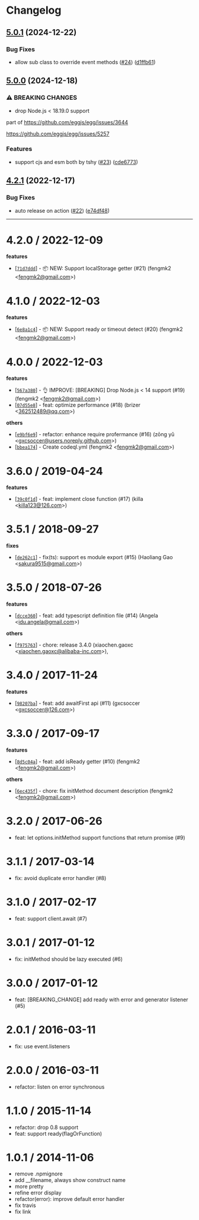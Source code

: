 # Changelog

## [5.0.1](https://github.com/node-modules/sdk-base/compare/v5.0.0...v5.0.1) (2024-12-22)


### Bug Fixes

* allow sub class to override event methods ([#24](https://github.com/node-modules/sdk-base/issues/24)) ([d1ffb61](https://github.com/node-modules/sdk-base/commit/d1ffb61266aaec6028c39a6754671a555e41a6b7))

## [5.0.0](https://github.com/node-modules/sdk-base/compare/v4.2.1...v5.0.0) (2024-12-18)


### ⚠ BREAKING CHANGES

* drop Node.js < 18.19.0 support

part of https://github.com/eggjs/egg/issues/3644

https://github.com/eggjs/egg/issues/5257

### Features

* support cjs and esm both by tshy ([#23](https://github.com/node-modules/sdk-base/issues/23)) ([cde6773](https://github.com/node-modules/sdk-base/commit/cde67730c06f6b614c30853f6ddaf936b786ecbf))

## [4.2.1](https://github.com/node-modules/sdk-base/compare/v4.2.0...v4.2.1) (2022-12-17)


### Bug Fixes

* auto release on action ([#22](https://github.com/node-modules/sdk-base/issues/22)) ([e74df48](https://github.com/node-modules/sdk-base/commit/e74df4885a74fa99e935323a858e7f6c4447cc97))

---


4.2.0 / 2022-12-09
==================

**features**
  * [[`71d7ddd`](http://github.com/node-modules/sdk-base/commit/71d7ddd0c98f0c3c6ead65e1741ed5c54bd0eb38)] - 📦 NEW: Support localStorage getter (#21) (fengmk2 <<fengmk2@gmail.com>>)

4.1.0 / 2022-12-03
==================

**features**
  * [[`6e8a1c4`](http://github.com/node-modules/sdk-base/commit/6e8a1c4707908b28cc30a6019f164544c9033bb7)] - 📦 NEW: Support ready or timeout detect (#20) (fengmk2 <<fengmk2@gmail.com>>)

4.0.0 / 2022-12-03
==================

**features**
  * [[`567a380`](http://github.com/node-modules/sdk-base/commit/567a3806e348549f40fedf3438054b53f540107e)] - 👌 IMPROVE: [BREAKING] Drop Node.js < 14 support (#19) (fengmk2 <<fengmk2@gmail.com>>)
  * [[`07d55e8`](http://github.com/node-modules/sdk-base/commit/07d55e8596ced9ecaea837a3ff8a56e87a333da8)] - feat: optimize performance (#18) (brizer <<362512489@qq.com>>)

**others**
  * [[`e9bf6e9`](http://github.com/node-modules/sdk-base/commit/e9bf6e9e66570ac7c5e9537c22855573275d6618)] - refactor: enhance require profermance (#16) (zōng yǔ <<gxcsoccer@users.noreply.github.com>>)
  * [[`bbea174`](http://github.com/node-modules/sdk-base/commit/bbea174cebde7af79afdff50cd01eec3b5481fad)] - Create codeql.yml (fengmk2 <<fengmk2@gmail.com>>)

3.6.0 / 2019-04-24
==================

**features**
  * [[`39c0f1d`](http://github.com/node-modules/sdk-base/commit/39c0f1d946bd7da1e393d42cca2f5e1bc22eb785)] - feat: implement close function (#17) (killa <<killa123@126.com>>)

3.5.1 / 2018-09-27
==================

**fixes**
  * [[`de262c1`](http://github.com/node-modules/sdk-base/commit/de262c1e41e65a5fb11e95a95f96c6c561cb9d23)] - fix(ts): support es module export (#15) (Haoliang Gao <<sakura9515@gmail.com>>)

3.5.0 / 2018-07-26
==================

**features**
  * [[`dcce360`](http://github.com/node-modules/sdk-base/commit/dcce360d5da6a3f0516c2329c1902c49221ffd29)] - feat: add typescript definition file (#14) (Angela <<idu.angela@gmail.com>>)

**others**
  * [[`f975763`](http://github.com/node-modules/sdk-base/commit/f975763047a461fc8d0758f08dd52e16078f5bc9)] - chore: release 3.4.0 (xiaochen.gaoxc <<xiaochen.gaoxc@alibaba-inc.com>>),

3.4.0 / 2017-11-24
==================

**features**
  * [[`98207ba`]](https://github.com/node-modules/sdk-base/pull/11/commits/98207ba521487df39f7c9b116aaf7163bb6b9ad8) - feat: add awaitFirst api (#11) (gxcsoccer <<gxcsoccer@126.com>>)

3.3.0 / 2017-09-17
==================

**features**
  * [[`8d5c04a`](http://github.com/node-modules/sdk-base/commit/8d5c04aa3b0fee135dcf972b447aba0f79f56417)] - feat: add isReady getter (#10) (fengmk2 <<fengmk2@gmail.com>>)

**others**
  * [[`6ec435f`](http://github.com/node-modules/sdk-base/commit/6ec435f676395726ff64646518b55c7c8ff4bc45)] - chore: fix initMethod document description (fengmk2 <<fengmk2@gmail.com>>)

3.2.0 / 2017-06-26
==================

  * feat: let options.initMethod support functions that return promise (#9)

3.1.1 / 2017-03-14
==================

  * fix: avoid duplicate error handler (#8)

3.1.0 / 2017-02-17
==================

  * feat: support client.await (#7)

3.0.1 / 2017-01-12
==================

  * fix: initMethod should be lazy executed (#6)

3.0.0 / 2017-01-12
==================

  * feat: [BREAKING_CHANGE] add ready with error and generator listener (#5)

2.0.1 / 2016-03-11
==================

  * fix: use event.listeners

2.0.0 / 2016-03-11
==================

  * refactor: listen on error synchronous

1.1.0 / 2015-11-14
==================

  * refactor: drop 0.8 support
  * feat: support ready(flagOrFunction)

1.0.1 / 2014-11-06
==================

  * remove .npmignore
  * add __filename, always show construct name
  * more pretty
  * refine error display
  * refactor(error): improve default error handler
  * fix travis
  * fix link
